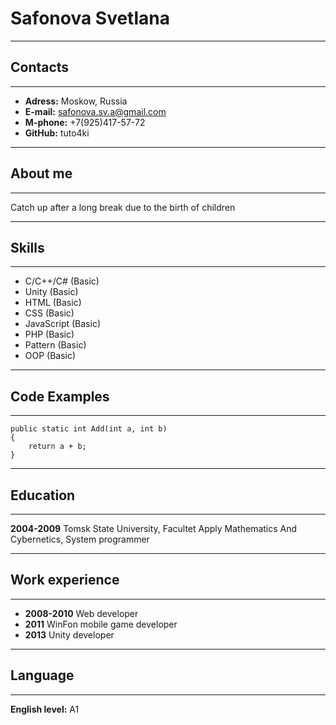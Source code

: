 # Safonova Svetlana
****
## Contacts
****
* **Adress:** Moskow, Russia
* **E-mail:** safonova.sv.a@gmail.com
* **M-phone:** +7(925)417-57-72
* **GitHub:** tuto4ki

****
## About me
****
Catch up after a long break due to the birth of children
****
## Skills
****
* C/C++/C# (Basic)
* Unity (Basic)
* HTML (Basic)
* CSS (Basic)
* JavaScript (Basic)
* PHP (Basic)
* Pattern (Basic)
* OOP (Basic)

****
## Code Examples
****
```
public static int Add(int a, int b)
{
    return a + b;
}
```
****
## Education
****
**2004-2009** Tomsk State University, Facultet Apply Mathematics And Cybernetics, System programmer
****
## Work experience
****
* **2008-2010** Web developer
* **2011** WinFon mobile game developer
* **2013** Unity developer
****
## Language
****
**English level:** A1
